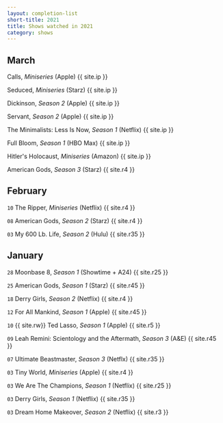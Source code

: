 ```yaml
---
layout: completion-list
short-title: 2021
title: Shows watched in 2021
category: shows
---
```

## March
Calls, _Miniseries_ (Apple) {{ site.ip }}

Seduced, _Miniseries_ (Starz) {{ site.ip }}

Dickinson, _Season 2_ (Apple) {{ site.ip }}

Servant, _Season 2_ (Apple) {{ site.ip }}

The Minimalists: Less Is Now, _Season 1_ (Netflix) {{ site.ip }}

Full Bloom, _Season 1_ (HBO Max) {{ site.ip }}

Hitler's Holocaust, _Miniseries_ (Amazon) {{ site.ip }}

American Gods, _Season 3_ (Starz) {{ site.r4 }}

## February
`10` The Ripper, _Miniseries_ (Netflix) {{ site.r4 }}

`08` American Gods, _Season 2_ (Starz) {{ site.r4 }}

`03` My 600 Lb. Life, _Season 2_ (Hulu) {{ site.r35 }}

## January
`28` Moonbase 8, _Season 1_ (Showtime + A24) {{ site.r25 }}

`25` American Gods, _Season 1_ (Starz) {{ site.r45 }}

`18` Derry Girls, _Season 2_ (Netflix) {{ site.r4 }}

`12` For All Mankind, _Season 1_ (Apple) {{ site.r45 }}

`10` {{ site.rw}} Ted Lasso, _Season 1_ (Apple) {{ site.r5 }}

`09` Leah Remini: Scientology and the Aftermath, _Season 3_ (A&E) {{ site.r45 }}

`07` Ultimate Beastmaster, _Season 3_ (Netflx) {{ site.r35 }}

`03` Tiny World, _Miniseries_ (Apple) {{ site.r4 }}

`03` We Are The Champions, _Season 1_ (Netflix) {{ site.r25 }}

`03` Derry Girls, _Season 1_ (Netflix) {{ site.r35 }}

`03` Dream Home Makeover, _Season 2_ (Netflix) {{ site.r3 }}